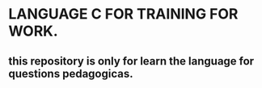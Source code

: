# LANGUAGE C FOR TRAINING FOR WORK.
## this repository is only for learn the language for questions pedagogicas.